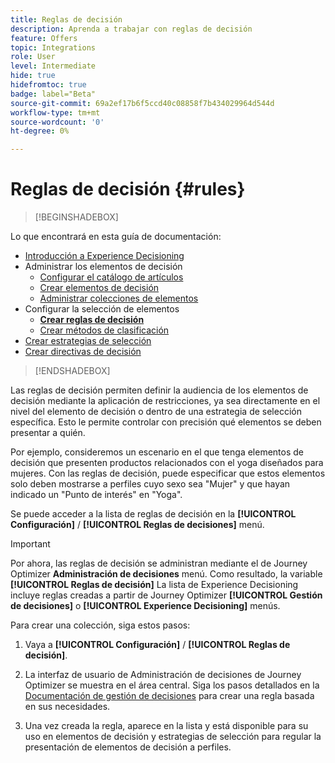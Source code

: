 ```yaml
---
title: Reglas de decisión
description: Aprenda a trabajar con reglas de decisión
feature: Offers
topic: Integrations
role: User
level: Intermediate
hide: true
hidefromtoc: true
badge: label="Beta"
source-git-commit: 69a2ef17b6f5ccd40c08858f7b434029964d544d
workflow-type: tm+mt
source-wordcount: '0'
ht-degree: 0%

---
```


# Reglas de decisión {#rules}

>[!BEGINSHADEBOX]

Lo que encontrará en esta guía de documentación:

* [Introducción a Experience Decisioning](gs-experience-decisioning.md)
* Administrar los elementos de decisión
   * [Configurar el catálogo de artículos](catalogs.md)
   * [Crear elementos de decisión](items.md)
   * [Administrar colecciones de elementos](collections.md)
* Configurar la selección de elementos
   * **[Crear reglas de decisión](rules.md)**
   * [Crear métodos de clasificación](ranking.md)
* [Crear estrategias de selección](selection-strategies.md)
* [Crear directivas de decisión](create-decision.md)

>[!ENDSHADEBOX]

Las reglas de decisión permiten definir la audiencia de los elementos de decisión mediante la aplicación de restricciones, ya sea directamente en el nivel del elemento de decisión o dentro de una estrategia de selección específica. Esto le permite controlar con precisión qué elementos se deben presentar a quién.

Por ejemplo, consideremos un escenario en el que tenga elementos de decisión que presenten productos relacionados con el yoga diseñados para mujeres. Con las reglas de decisión, puede especificar que estos elementos solo deben mostrarse a perfiles cuyo sexo sea &quot;Mujer&quot; y que hayan indicado un &quot;Punto de interés&quot; en &quot;Yoga&quot;.

Se puede acceder a la lista de reglas de decisión en la **[!UICONTROL Configuración]** / **[!UICONTROL Reglas de decisiones]** menú.

<!--![](assets/decision-rules-list.png)-->

>[!IMPORTANT]
>
>Por ahora, las reglas de decisión se administran mediante el de Journey Optimizer **Administración de decisiones** menú. Como resultado, la variable **[!UICONTROL Reglas de decisión]** La lista de Experience Decisioning incluye reglas creadas a partir de Journey Optimizer **[!UICONTROL Gestión de decisiones]** o **[!UICONTROL Experience Decisioning]** menús.

Para crear una colección, siga estos pasos:

1. Vaya a **[!UICONTROL Configuración]** / **[!UICONTROL Reglas de decisión]**.
1. La interfaz de usuario de Administración de decisiones de Journey Optimizer se muestra en el área central. Siga los pasos detallados en la [Documentación de gestión de decisiones](../offers/offer-library/creating-decision-rules.md) para crear una regla basada en sus necesidades.

1. Una vez creada la regla, aparece en la lista y está disponible para su uso en elementos de decisión y estrategias de selección para regular la presentación de elementos de decisión a perfiles.
